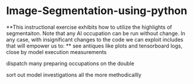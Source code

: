# Image-Segmentation-using-python

**This instructional exercise exhibits how to utilize the highlights of segmentaiton. Note that any AI occupation can be run without change. In any case, with insignificant changes to the code we can exploit includes that will empower us to: 
**
see antiques like plots and tensorboard logs, close by model execution measurements 

dispatch many preparing occupations on the double 

sort out model investigations all the more methodicallly
